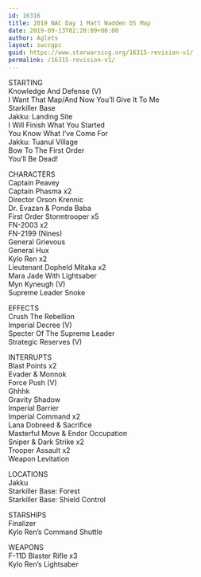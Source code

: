 ```yaml
---
id: 16316
title: 2019 NAC Day 1 Matt Wadden DS Map
date: 2019-09-13T02:20:09+00:00
author: Aglets
layout: swccgpc
guid: https://www.starwarsccg.org/16315-revision-v1/
permalink: /16315-revision-v1/
---
```

STARTING  
Knowledge And Defense (V)  
I Want That Map/And Now You&#8217;ll Give It To Me  
Starkiller Base  
Jakku: Landing Site  
I Will Finish What You Started  
You Know What I&#8217;ve Come For  
Jakku: Tuanul Village  
Bow To The First Order  
You&#8217;ll Be Dead!

CHARACTERS  
Captain Peavey  
Captain Phasma x2  
Director Orson Krennic  
Dr. Evazan & Ponda Baba  
First Order Stormtrooper x5  
FN-2003 x2  
FN-2199 (Nines)  
General Grievous  
General Hux  
Kylo Ren x2  
Lieutenant Dopheld Mitaka x2  
Mara Jade With Lightsaber  
Myn Kyneugh (V)  
Supreme Leader Snoke

EFFECTS  
Crush The Rebellion  
Imperial Decree (V)  
Specter Of The Supreme Leader  
Strategic Reserves (V)

INTERRUPTS  
Blast Points x2  
Evader & Monnok  
Force Push (V)  
Ghhhk  
Gravity Shadow  
Imperial Barrier  
Imperial Command x2  
Lana Dobreed & Sacrifice  
Masterful Move & Endor Occupation  
Sniper & Dark Strike x2  
Trooper Assault x2  
Weapon Levitation

LOCATIONS  
Jakku  
Starkiller Base: Forest  
Starkiller Base: Shield Control

STARSHIPS  
Finalizer  
Kylo Ren&#8217;s Command Shuttle

WEAPONS  
F-11D Blaster Rifle x3  
Kylo Ren&#8217;s Lightsaber